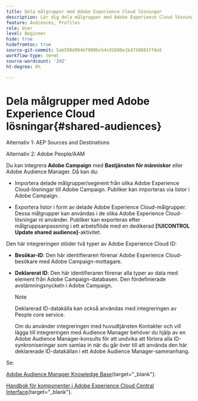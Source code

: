 ```yaml
---
title: Dela målgrupper med Adobe Experience Cloud lösningar
description: Lär dig dela målgrupper med Adobe Experience Cloud lösningar
feature: Audiences, Profiles
role: User
level: Beginner
hide: true
hidefromtoc: true
source-git-commit: 5ab598d904bf900bcb4c01680e1b4730881ff8a5
workflow-type: tm+mt
source-wordcount: '242'
ht-degree: 0%

---
```


# Dela målgrupper med Adobe Experience Cloud lösningar{#shared-audiences}

Alternativ 1: AEP Sources and Destinations

Alternativ 2: Adobe People/AAM

Du kan integrera **Adobe Campaign** med **Bastjänsten för människor** eller Adobe Audience Manager. Då kan du:

* Importera delade målgrupper/segment från olika Adobe Experience Cloud-lösningar till Adobe Campaign. Publiker kan importeras via listor i Adobe Campaign.

* Exportera listor i form av delade Adobe Experience Cloud-målgrupper. Dessa målgrupper kan användas i de olika Adobe Experience Cloud-lösningar ni använder. Publiker kan exporteras efter målgruppsanpassning i ett arbetsflöde med en dedikerad **[!UICONTROL Update shared audience]**-aktivitet.

Den här integreringen stöder två typer av Adobe Experience Cloud ID:

* **Besökar-ID**: Den här identifieraren förenar Adobe Experience Cloud-besökare med Adobe Campaign-mottagare.
* **Deklarerat ID**: Den här identifieraren förenar alla typer av data med element från Adobe Campaign-databasen. Den fördefinierade avstämningsnyckeln i Adobe Campaign.

  >[!NOTE]
  >
  > Deklarerad ID-datakälla kan också användas med integreringen av People core service.
  >
  >Om du använder integreringen med huvudtjänsten Kontakter och vill lägga till integreringen med Audience Manager behöver du hjälp av en Adobe Audience Manager-konsults för att undvika att förlora alla ID-synkroniseringar som samlas in när du går över till att använda den här deklarerade ID-datakällan i ett Adobe Audience Manager-sammanhang.

Se:

[Adobe Audience Manager Knowledge Base](https://experienceleague.adobe.com/docs/experience-cloud-kcs/kbarticles/KA-16471.html?lang=sv-SE){target="_blank"}.

[Handbok för komponenter i Adobe Experience Cloud Central Interface](https://experienceleague.adobe.com/docs/core-services/interface/services/audiences/audience-library.html?lang=sv-SE){target="_blank"}.
